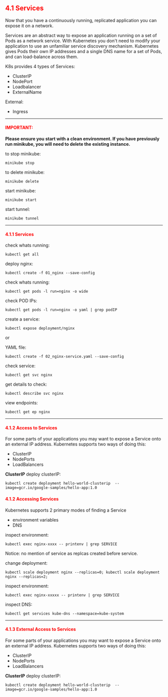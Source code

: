 ## <font color='red'> 4.1 Services </font>
Now that you have a continuously running, replicated application you can expose it on a network.

Services are an abstract way to expose an application running on a set of Pods as a network service.
With Kubernetes you don't need to modify your application to use an unfamiliar service discovery mechanism. Kubernetes gives Pods their own IP addresses and a single DNS name for a set of Pods, and can load-balance across them.

K8s provides 4 types of Services:
* ClusterIP
* NodePort 
* Loadbalancer
* ExternalName

External:
* Ingress
---

#### <font color='red'>IMPORTANT:</font> 
<strong>Please ensure you start with a clean environment. 
If you have previously run minikube, you will need to delete the existing instance.</strong>

to stop  minikube:
```
minikube stop
```
to delete  minikube:
```
minikube delete
```
start minikube:
```
minikube start
```
start tunnel:
```
minikube tunnel
```

--- 

#### <font color='red'> 4.1.1 Services </font>

check whats running:
```
kubectl get all
```
deploy nginx:
```
kubectl create -f 01_nginx --save-config
```
check whats running:
```
kubectl get pods -l run=nginx -o wide
```
check POD IPs:
```
kubectl get pods -l run=nginx -o yaml | grep podIP
```
create a service:
```
kubectl expose deployment/nginx
```
or

YAML file:
```
kubectl create -f 02_nginx-service.yaml --save-config
```
check service:
```
kubectl get svc nginx
```
get details to check:
```
kubectl describe svc nginx
```
view endpoints:
```
kubectl get ep nginx
```

---


#### <font color='red'> 4.1.2 Access to Services </font>
For some parts of your applications you may want to expose a Service onto an external IP address.
Kubernetes supports two ways of doing this: 
* ClusterIP
* NodePorts
* LoadBalancers

**ClusterIP**
deploy clusterIP:
```
kubectl create deployment hello-world-clusterip  --image=gcr.io/google-samples/hello-app:1.0
```




#### <font color='red'> 4.1.2 Accessing Services </font>
Kubernetes supports 2 primary modes of finding a Service
* environment variables
* DNS

inspect environment:
```
kubectl exec nginx-xxxx -- printenv | grep SERVICE
```
Notice: no mention of service as replcas created before service.  

change deployment:
```
kubectl scale deployment nginx --replicas=0; kubectl scale deployment nginx --replicas=2;
```
inspect environment:
```
kubectl exec nginx-xxxxx -- printenv | grep SERVICE
```

inspect DNS:
```
kubectl get services kube-dns --namespace=kube-system
```

---

#### <font color='red'> 4.1.3 External Access to Services </font>
For some parts of your applications you may want to expose a Service onto an external IP address.
Kubernetes supports two ways of doing this: 
* ClusterIP
* NodePorts
* LoadBalancers

**ClusterIP**
deploy clusterIP:
```
kubectl create deployment hello-world-clusterip  --image=gcr.io/google-samples/hello-app:1.0
```
